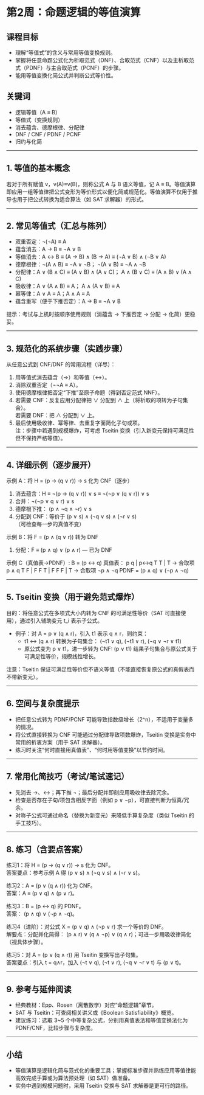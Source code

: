 # 第2周：命题逻辑的等值演算

## 课程目标
- 理解“等值式”的含义与常用等值变换规则。  
- 掌握将任意命题公式化为析取范式（DNF）、合取范式（CNF）以及主析取范式（PDNF）与主合取范式（PCNF）的步骤。  
- 能用等值变换化简公式并判断公式等价性。

## 关键词
- 逻辑等值（A ≡ B）
- 等值式（变换规则）
- 消去蕴含、德摩根律、分配律
- DNF / CNF / PDNF / PCNF
- 归约与化简

---

## 1. 等值的基本概念
若对于所有赋值 v，v(A)=v(B)，则称公式 A 与 B 语义等值，记 A ≡ B。等值演算即应用一组等值律把公式变形为等价形式以便化简或规范化。等值演算不仅用于推导也用于把公式转换为适合算法（如 SAT 求解器）的形式。

---

## 2. 常见等值式（汇总与陈列）
- 双重否定：¬(¬A) ≡ A  
- 蕴含消去：A → B ≡ ¬A ∨ B  
- 等值消去：A ↔ B ≡ (A → B) ∧ (B → A) ≡ (¬A ∨ B) ∧ (¬B ∨ A)  
- 德摩根律：¬(A ∧ B) ≡ ¬A ∨ ¬B； ¬(A ∨ B) ≡ ¬A ∧ ¬B  
- 分配律：A ∨ (B ∧ C) ≡ (A ∨ B) ∧ (A ∨ C)； A ∧ (B ∨ C) ≡ (A ∧ B) ∨ (A ∧ C)  
- 吸收律：A ∨ (A ∧ B) ≡ A； A ∧ (A ∨ B) ≡ A  
- 幂等律：A ∨ A ≡ A；A ∧ A ≡ A  
- 蕴含重写（便于下推否定）：A → B ≡ ¬A ∨ B

提示：考试与上机时按顺序使用规则（消蕴含 → 下推否定 → 分配 → 化简）更稳妥。

---

## 3. 规范化的系统步骤（实践步骤）
从任意公式到 CNF/DNF 的常用流程（详尽）：
1. 用等值式消去蕴含（→）和等值（↔）。  
2. 消除双重否定（¬¬A ≡ A）。  
3. 使用德摩根律把否定“下推”至原子命题（得到否定范式 NNF）。  
4. 若需要 CNF：反复应用分配律把 ∨ 分配到 ∧ 上（将析取的项转为子句集合）。  
   若需要 DNF：把 ∧ 分配到 ∨ 上。  
5. 最后使用吸收律、幂等律、去重复字面简化子句或项。  
注：步骤中若遇到规模爆炸，可考虑 Tseitin 变换（引入新变元保持可满足性但不保持严格等值）。

---

## 4. 详细示例（逐步展开）

示例 A：将 H = (p → (q ∨ r)) → s 化为 CNF（逐步）
1. 消去蕴含：H ≡ ¬(p → (q ∨ r)) ∨ s ≡ ¬(¬p ∨ (q ∨ r)) ∨ s  
2. 合并：¬(¬p ∨ q ∨ r) ∨ s  
3. 德摩根下推： (p ∧ ¬q ∧ ¬r) ∨ s  
4. 分配到 CNF：等价于 (p ∨ s) ∧ (¬q ∨ s) ∧ (¬r ∨ s)  
（可检查每一步的真值不变）

示例 B：将 F = (p ∧ (q ∨ r)) 转为 DNF
1. 分配：F ≡ (p ∧ q) ∨ (p ∧ r) — 已为 DNF

示例 C（真值表→PDNF）: B = (p ↔ q)
真值表：
p q | p↔q
T T | T  -> 合取项 p ∧ q
T F | F
F T | F
F F | T  -> 合取项 ¬p ∧ ¬q
PDNF = (p ∧ q) ∨ (¬p ∧ ¬q)

---

## 5. Tseitin 变换（用于避免范式爆炸）
目的：将任意公式在多项式大小内转为 CNF 的可满足性等价（SAT 可直接使用），通过引入辅助变元 t_i 表示子公式。
- 例子：对 A = p ∨ (q ∧ r)，引入 t1 表示 q ∧ r，则约束：
  - t1 ↔ (q ∧ r) 转换为子句集合：
    (¬t1 ∨ q), (¬t1 ∨ r), (¬q ∨ ¬r ∨ t1)
  - 原公式变为 p ∨ t1，进一步转为 CNF: (p ∨ t1)
结果子句集合与原公式关于可满足性等价，规模线性增长。

注意：Tseitin 保证可满足性等价但不语义等值（不能直接恢复原公式的真假表而不带新变元）。

---

## 6. 空间与复杂度提示
- 把任意公式转为 PDNF/PCNF 可能导致指数级增长（2^n），不适用于变量多的情况。  
- 将公式直接转换为 CNF 可能通过分配律导致项数爆炸，Tseitin 变换是实务中常用的折衷方案（用于 SAT 求解器）。  
- 练习时关注“何时直接用真值表”、“何时用等值变换”以节约时间。

---

## 7. 常用化简技巧（考试/笔试速记）
- 先消去 →、↔；再下推 ¬；最后分配并即刻应用吸收律去除冗余。  
- 检查是否存在子句/项包含相反字面（例如 p ∨ ¬p），可直接判断为恒真/冗余。  
- 对称子公式可通过命名（替换为新变元）来降低手算复杂度（类似 Tseitin 的手工技巧）。

---

## 8. 练习（含要点答案）

练习1：将 H = (p → (q ∨ r)) → s 化为 CNF。  
答案要点：参考示例 A 得 (p ∨ s) ∧ (¬q ∨ s) ∧ (¬r ∨ s)。

练习2：A = (p ∨ (q ∧ r)) 化为 CNF。  
答案：A ≡ (p ∨ q) ∧ (p ∨ r)。

练习3：B = (p ↔ q) 的 PDNF。  
答案： (p ∧ q) ∨ (¬p ∧ ¬q)。

练习4（进阶）：对公式 X = (p ∨ q) ∧ (¬p ∨ r) 求一个等价的 DNF。  
解要点：分配并化简得： (p ∧ r) ∨ (q ∧ ¬p) ∨ (q ∧ r)；可进一步用吸收律简化（视具体步骤）。

练习5：对 A = (p ∨ (q ∧ r)) 用 Tseitin 变换写出子句集。  
答案要点：引入 t = q∧r，加入 (¬t ∨ q), (¬t ∨ r), (¬q ∨ ¬r ∨ t) 与 (p ∨ t)。

---

## 9. 参考与延伸阅读
- 经典教材：Epp、Rosen（离散数学）对应“命题逻辑”章节。  
- SAT 与 Tseitin：可查阅相关讲义或《Boolean Satisfiability》概览。  
- 建议练习：选取 3~5 个中等复杂公式，分别用真值表法和等值变换法化为 PDNF/CNF，比较步骤与复杂度。

---

## 小结
- 等值演算是逻辑化简与范式化的重要工具；掌握标准步骤并熟练应用等值律能高效完成手算或为算法预处理（如 SAT）做准备。  
- 实务中遇到规模问题时，采用 Tseitin 变换与 SAT 求解器是更可行的路径。